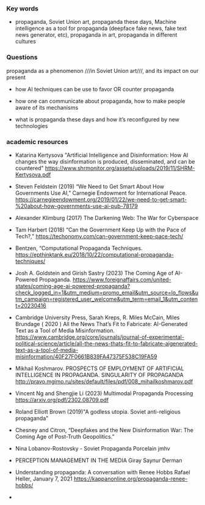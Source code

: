 ### Key words

- propaganda, 
Soviet Union art, 
propaganda these days, 
Machine intelligence  as a tool for propaganda (deepface fake news, fake text news generator, etc), 
propaganda in art, 
propaganda in different cultures 

### Questions

propaganda as a phenomenon ///in Soviet Union art///, and its impact on our present 

- how AI techniques can be use to favor OR counter propaganda

- how one can communicate about propaganda, how to make people aware of its mechanisms

- what is propaganda these days and how it’s reconfigured by new technologies

### academic resources

-  Katarina Kertysova "Artificial Intelligence and Disinformation: How AI changes the way disinformation is produced, disseminated, and can be countered" https://www.shrmonitor.org/assets/uploads/2019/11/SHRM-Kertysova.pdf

-  Steven Feldstein (2019) “We Need to Get Smart About How Governments Use AI,” Carnegie Endowment for International Peace. https://carnegieendowment.org/2019/01/22/we-need-to-get-smart-%20about-how-governments-use-ai-pub-78179

-  Alexander Klimburg (2017) The Darkening Web: The War for Cyberspace

- Tam Harbert (2018) “Can the Government Keep Up with the Pace of Tech?,” https://techonomy.com/can-government-keep-pace-tech/

- Bentzen, “Computational Propaganda Techniques. https://epthinktank.eu/2018/10/22/computational-propaganda-techniques/

-  Josh A. Goldstein and Girish Sastry (2023) The Coming Age of AI-Powered Propaganda.  https://www.foreignaffairs.com/united-states/coming-age-ai-powered-propaganda?check_logged_in=1&utm_medium=promo_email&utm_source=lo_flows&utm_campaign=registered_user_welcome&utm_term=email_1&utm_content=20230416

- Cambridge University Press, Sarah Kreps, R. Miles McCain, Miles Brundage ( 2020 ) All the News That’s Fit to Fabricate: AI-Generated Text as a Tool of Media Misinformation. https://www.cambridge.org/core/journals/journal-of-experimental-political-science/article/all-the-news-thats-fit-to-fabricate-aigenerated-text-as-a-tool-of-media-misinformation/40F27F0661B839FA47375F538C19FA59

- Mikhail Koshmarov. PROSPECTS OF EMPLOYMENT OF ARTIFICIAL INTELLIGENCE IN PROPAGANDA. SINGULARITY OF PROPAGANDA http://pravo.mgimo.ru/sites/default/files/pdf/008_mihailkoshmarov.pdf

- Vincent Ng and Shengjie Li (2023) Multimodal Propaganda Processing https://arxiv.org/pdf/2302.08709.pdf

-  Roland Elliott Brown (2019)"A godless utopia. Soviet anti-religious propaganda"

- Chesney and Citron, “Deepfakes and the New Disinformation War: The Coming Age of Post-Truth Geopolitics.”

- Nina Lobanov-Rostovsky - Soviet Propaganda Porcelain
jmhv

- PERCEPTION MANAGEMENT IN THE MEDIA
Giray Saynur Derman

- Understanding propaganda: A conversation with Renee Hobbs
Rafael Heller, January 7, 2021 https://kappanonline.org/propaganda-renee-hobbs/

- 